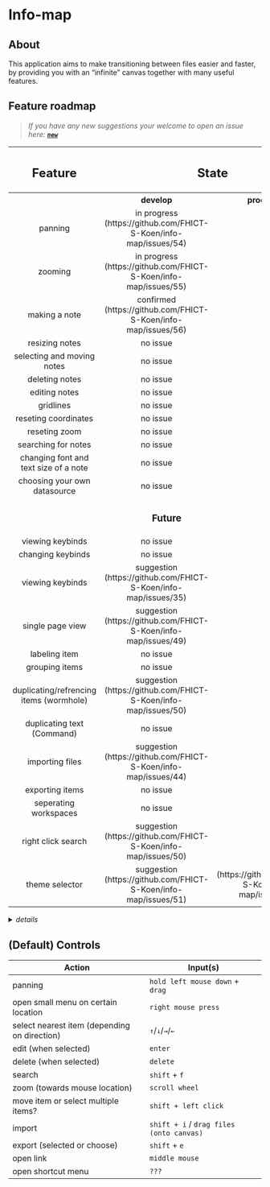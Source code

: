 # Info-map

## About
This application aims to make transitioning between files easier and faster, by providing you with an “infinite” canvas together with many useful features.

## Feature roadmap
> _If you have any new suggestions your welcome to open an issue here: **[`new`](https://github.com/FHICT-S-Koen/info-map/issues/new?assignees=&labels=suggestion&template=suggestion.md&title=...)**_

<table>
  <thead>
    <tr>
      <th rowspan="2"><h2>Feature</h2></th>
      <th colspan="2"><h2>State</h2></th>
    </tr>
  </thead>
  <tbody align="center">
    <tr>
      <th></th>
      <th>&nbsp;&nbsp;&nbsp;&nbsp;&nbsp;&nbsp;&nbsp;&nbsp;&nbsp;&nbsp;develop&nbsp;&nbsp;&nbsp;&nbsp;&nbsp;&nbsp;&nbsp;&nbsp;&nbsp;&nbsp;</th>
      <th>&nbsp;&nbsp;&nbsp;&nbsp;&nbsp;&nbsp;&nbsp;&nbsp;production&nbsp;&nbsp;&nbsp;&nbsp;&nbsp;&nbsp;&nbsp;&nbsp;</th>
    </tr>
<!--               <tr><td colspan="3"><h3>Current</h3></td></tr> -->
    <tr>
      <td>panning</td>
      <td>in progress (https://github.com/FHICT-S-Koen/info-map/issues/54)</td>
      <td>???</td>
    </tr>
    <tr>
      <td>zooming</td>
      <td>in progress (https://github.com/FHICT-S-Koen/info-map/issues/55)</td>
      <td>???</td>
    </tr>
    <tr>
      <td>making a note</td>
      <td>confirmed (https://github.com/FHICT-S-Koen/info-map/issues/56)</td>
      <td>???</td>
    </tr>
    <tr>
      <td>resizing notes</td>
      <td>no issue</td>
      <td>???</td>
    </tr>
    <tr>
      <td>selecting and moving notes</td>
      <td>no issue</td>
      <td>???</td>
    </tr>
    <tr>
      <td>deleting notes</td>
      <td>no issue</td>
      <td>???</td>
    </tr>
    <tr>
      <td>editing notes</td>
      <td>no issue</td>
      <td>???</td>
    </tr>
    <tr>
      <td>gridlines</td>
      <td>no issue</td>
      <td>???</td>
    </tr>
    <tr>
      <td>reseting coordinates</td>
      <td>no issue</td>
      <td>???</td>
    </tr>
    <tr>
      <td>reseting zoom</td>
      <td>no issue</td>
      <td>???</td>
    </tr>
    <tr>
      <td>searching for notes</td>
      <td>no issue</td>
      <td>???</td>
    </tr>
    <tr>
      <td>changing font and text size of a note</td>
      <td>no issue</td>
      <td>???</td>
    </tr>
    <tr>
      <td>choosing your own datasource</td>
      <td>no issue</td>
      <td>???</td>
    </tr>
              <tr><td colspan="3"><h3>Future</h3></td></tr>
    <tr>
      <td>viewing keybinds</td>
      <td>no issue</td>
      <td>???</td>
    </tr>
    <tr>
      <td>changing keybinds</td>
      <td>no issue</td>
      <td>???</td>
    </tr>
    <tr>
      <td>viewing keybinds</td>
      <td>suggestion (https://github.com/FHICT-S-Koen/info-map/issues/35)</td>
      <td>???</td>
    </tr>
    <tr>
      <td>single page view</td>
      <td>suggestion (https://github.com/FHICT-S-Koen/info-map/issues/49)</td>
      <td>???</td>
    </tr>
    <tr>
      <td>labeling item</td>
      <td>no issue</td>
      <td>???</td>
    </tr>
    <tr>
      <td>grouping items</td>
      <td>no issue</td>
      <td>???</td>
    </tr>
    <tr>
      <td>duplicating/refrencing items (wormhole)</td>
      <td>suggestion (https://github.com/FHICT-S-Koen/info-map/issues/50)</td>
      <td>???</td>
    </tr>
    <tr>
      <td>duplicating text (Command)</td>
      <td>no issue</td>
      <td>???</td>
    </tr>
    <tr>
      <td>importing files</td>
      <td>suggestion (https://github.com/FHICT-S-Koen/info-map/issues/44)</td>
      <td>???</td>
    </tr>
    <tr>
      <td>exporting items</td>
      <td>no issue</td>
      <td>???</td>
    </tr>
    <tr>
      <td>seperating workspaces</td>
      <td>no issue</td>
      <td>???</td>
    </tr>
    <tr>
      <td>right click search</td>
      <td>suggestion (https://github.com/FHICT-S-Koen/info-map/issues/50)</td>
      <td>???</td>
    </tr>
    <tr>
      <td>theme selector</td>
      <td>suggestion (https://github.com/FHICT-S-Koen/info-map/issues/51)</td>
      <td>(https://github.com/FHICT-S-Koen/info-map/issues/43)</td>
    </tr>
  </tbody>
</table>


<details>
  <summary><i>details</i></summary>

  > no issue: _means it's missing a github issue to give a further description_ \
  > suggestion: _means that this feature is not yet confirmed_ \
  > confirmed: _means there's a github issue open on the [project board](https://github.com/FHICT-S-Koen/info-map/projects/1)_ \
  > in progress: _means the feature is being worked on_ \
  > done: _means the corresponding issue is closed_
</details>


## (Default) Controls
| Action                                        | Input(s) |
| --------------------------------------------- | -------- |
| panning                                       | `hold left mouse down` + `drag` |
| open small menu on certain location           | `right mouse press` |
| select nearest item (depending on direction)  | `↑`/`↓`/`→`/`←` |
| edit (when selected)                          | `enter` |
| delete (when selected)                        | `delete` |
| search                                        | `shift` + `f` |
| zoom (towards mouse location)                 | `scroll wheel` |
| move item or select multiple items?           | `shift + left click` |
| import                                        | `shift + i` / `drag files (onto canvas)` |
| export (selected or choose)                   | `shift` + `e` |
| open link                                     | `middle mouse` |
| open shortcut menu                            | `???` |

